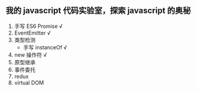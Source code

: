## 我的 javascript 代码实验室，探索 javascript 的奥秘

1. 手写 ES6 Promise √
2. EventEmitter √
3. 类型检测
   + 手写 instanceOf √
4. new 操作符 √
5. 原型继承
6. 事件委托
7. redux
8. virtual DOM
